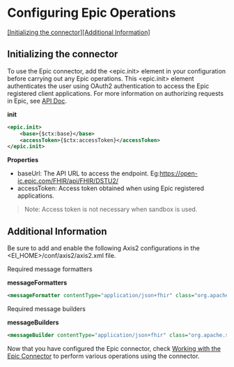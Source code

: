 # Configuring Epic Operations
[[Initializing the connector]](#initializing-the-connector)[[Additional Information]](#additional-information)

## Initializing the connector
To use the Epic connector, add the <epic.init> element in your configuration before carrying out any Epic operations.
This <epic.init> element authenticates the user using OAuth2 authentication to access the Epic registered client applications.
For more information on authorizing requests in Epic, see [API Doc](https://open.epic.com/Tutorial/OAuth).


**init**
```xml
<epic.init>
    <base>{$ctx:base}</base>
    <accessToken>{$ctx:accessToken}</accessToken>
</epic.init>
```
**Properties**
* baseUrl: The API URL to access the endpoint. Eg:<https://open-ic.epic.com/FHIR/api/FHIR/DSTU2/>
* accessToken: Access token obtained when using Epic registered applications.

> Note: Access token is not necessary when sandbox is used.

## Additional Information

Be sure to add and enable the following Axis2 configurations in the <EI_HOME>/conf/axis2/axis2.xml file.

Required message formatters

**messageFormatters**
```xml
<messageFormatter contentType="application/json+fhir" class="org.apache.synapse.commons.json.JsonStreamFormatter"/>
```
Required message builders

**messageBuilders**
```xml
<messageBuilder contentType="application/json+fhir" class="org.apache.synapse.commons.json.JsonStreamBuilder"/>
```
Now that you have configured the Epic connector,  check [Working with the Epic Connector](operation.md) to perform various operations using the connector.
